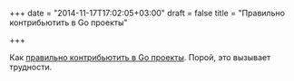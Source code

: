 +++
date = "2014-11-17T17:02:05+03:00"
draft = false
title = "Правильно контрибьютить в Go проекты"

+++

<p>Как <a href="http://blog.charmes.net/2014/11/how-to-properly-contribute-to-go-project.html">правильно контрибьютить в Go проекты</a>. Порой, это вызывает трудности.</p>

